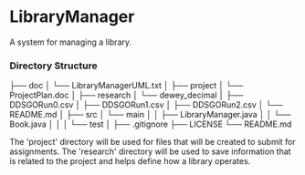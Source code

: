# LibraryManager

A system for managing a library.

### Directory Structure

├── doc
│   └── LibraryManagerUML.txt
│
├── project
│   └── ProjectPlan.doc
│
├── research
│   └── dewey_decimal
│         ├── DDSGORun0.csv
│         ├── DDSGORun1.csv
│         ├── DDSGORun2.csv
│         └── README.md
│
├── src
│   └── main
│   │   ├── LibraryManager.java
│   │   └── Book.java
│   │
│   └── test
│
├── .gitignore
├── LICENSE
└── README.md

The 'project' directory will be used for files that will be created to submit for assignments. The 'research' directory will be used to save information that is related to the project and helps define how a library operates. 